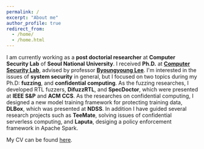 ```yaml
---
permalink: /
excerpt: "About me"
author_profile: true
redirect_from:
  - /home/
  - /home.html
---
```


I am currently working as a **post doctorial researcher** at **Computer Security Lab** of **Seoul National University**. I received **Ph.D.** at [**Computer Security Lab**](https://compsec.snu.ac.kr), advised by professor [**Byoungyoung Lee**](https://lifeasageek.github.io/). I'm interested in the issues of **system security** in general, but I focused on two topics during my Ph.D: **fuzzing**, and **confidential computing**. As the fuzzing researches, I developed RTL fuzzers, **DifuzzRTL**, and **SpecDoctor**, which were presented at **IEEE S&P** and **ACM CCS**. As the researches on confidential computing, I designed a new model training framework for protecting training data, **DLBox**, which was presented at **NDSS**. In addition I have guided several research projects such as **TeeMate**, solving issues of confidential serverless computing, and **Laputa**, desiging a policy enforcement framework in Apache Spark.

My CV can be found [here](https://jaewonhur.github.io/files/cv.pdf).
